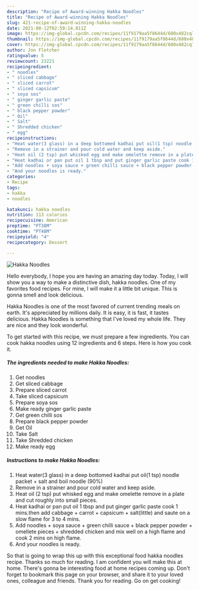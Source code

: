 ```yaml
---
description: "Recipe of Award-winning Hakka Noodles"
title: "Recipe of Award-winning Hakka Noodles"
slug: 421-recipe-of-award-winning-hakka-noodles
date: 2021-08-12T02:59:14.011Z
image: https://img-global.cpcdn.com/recipes/11f9179aa5f8644d/680x482cq70/hakka-noodles-recipe-main-photo.jpg
thumbnail: https://img-global.cpcdn.com/recipes/11f9179aa5f8644d/680x482cq70/hakka-noodles-recipe-main-photo.jpg
cover: https://img-global.cpcdn.com/recipes/11f9179aa5f8644d/680x482cq70/hakka-noodles-recipe-main-photo.jpg
author: Jon Fletcher
ratingvalue: 5
reviewcount: 23221
recipeingredient:
- " noodles"
- " sliced cabbage"
- " sliced carrot"
- " sliced capsicum"
- " soya sos"
- " ginger garlic paste"
- " green chilli sos"
- " black pepper powder"
- " Oil"
- " Salt"
- " Shredded chicken"
- " egg"
recipeinstructions:
- "Heat water(3 glass) in a deep bottomed kadhai put oil(1 tsp) noodle packet + salt and boil noodle (90%)"
- "Remove in a strainer and pour cold water and keep aside."
- "Heat oil (2 tsp) put whisked egg and make omelette remove in a plate and cut roughly into small pieces."
- "Heat kadhai or pan put oil 1 tbsp and put ginger garlic paste cook 1 mins.then add cabbage + carrot + capsicum + salt(little) and saute on a slow flame for 3 to 4 mins."
- "Add noodles + soya sauce + green chilli sauce + black pepper powder + omellete pieces + shredded chicken and mix well on a high flame and cook 2 mins on high flame."
- "And your noodles is ready."
categories:
- Recipe
tags:
- hakka
- noodles

katakunci: hakka noodles 
nutrition: 113 calories
recipecuisine: American
preptime: "PT38M"
cooktime: "PT48M"
recipeyield: "4"
recipecategory: Dessert

---
```



![Hakka Noodles](https://img-global.cpcdn.com/recipes/11f9179aa5f8644d/680x482cq70/hakka-noodles-recipe-main-photo.jpg)

Hello everybody, I hope you are having an amazing day today. Today, I will show you a way to make a distinctive dish, hakka noodles. One of my favorites food recipes. For mine, I will make it a little bit unique. This is gonna smell and look delicious.



Hakka Noodles is one of the most favored of current trending meals on earth. It's appreciated by millions daily. It is easy, it is fast, it tastes delicious. Hakka Noodles is something that I've loved my whole life. They are nice and they look wonderful.


To get started with this recipe, we must prepare a few ingredients. You can cook hakka noodles using 12 ingredients and 6 steps. Here is how you cook it.

<!--inarticleads1-->

##### The ingredients needed to make Hakka Noodles:

1. Get  noodles
1. Get  sliced cabbage
1. Prepare  sliced carrot
1. Take  sliced capsicum
1. Prepare  soya sos
1. Make ready  ginger garlic paste
1. Get  green chilli sos
1. Prepare  black pepper powder
1. Get  Oil
1. Take  Salt
1. Take  Shredded chicken
1. Make ready  egg




<!--inarticleads2-->

##### Instructions to make Hakka Noodles:

1. Heat water(3 glass) in a deep bottomed kadhai put oil(1 tsp) noodle packet + salt and boil noodle (90%)
1. Remove in a strainer and pour cold water and keep aside.
1. Heat oil (2 tsp) put whisked egg and make omelette remove in a plate and cut roughly into small pieces.
1. Heat kadhai or pan put oil 1 tbsp and put ginger garlic paste cook 1 mins.then add cabbage + carrot + capsicum + salt(little) and saute on a slow flame for 3 to 4 mins.
1. Add noodles + soya sauce + green chilli sauce + black pepper powder + omellete pieces + shredded chicken and mix well on a high flame and cook 2 mins on high flame.
1. And your noodles is ready.




So that is going to wrap this up with this exceptional food hakka noodles recipe. Thanks so much for reading. I am confident you will make this at home. There's gonna be interesting food at home recipes coming up. Don't forget to bookmark this page on your browser, and share it to your loved ones, colleague and friends. Thank you for reading. Go on get cooking!
